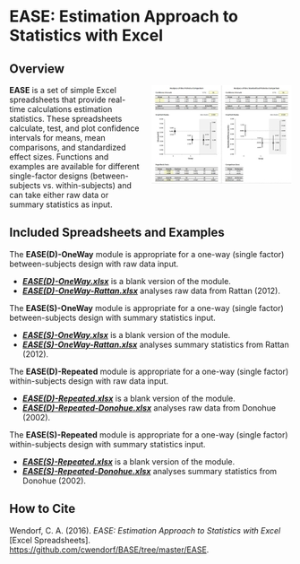 # EASE: Estimation Approach to Statistics with Excel

## Overview

<img src="EASE.jpg" alt="EASE" align="right" style="padding: 0px 0px 20px 20px;">

**EASE** is a set of simple Excel spreadsheets that provide real-time calculations estimation statistics. These spreadsheets calculate, test, and plot confidence intervals for means, mean comparisons, and standardized effect sizes. Functions and examples are available for different single-factor designs (between-subjects vs. within-subjects) and can take either raw data or summary statistics as input. 

## Included Spreadsheets and Examples

The **EASE(D)-OneWay** module is appropriate for a one-way (single factor) between-subjects design with raw data input.

- [**_EASE(D)-OneWay.xlsx_**](https://github.com/cwendorf/BASE/raw/master/EASE/EASE(D)-OneWay.xlsx) is a blank version of the module.
- [**_EASE(D)-OneWay-Rattan.xlsx_**](https://github.com/cwendorf/BASE/raw/master/EASE/EASE(D)-OneWay-Rattan.xlsx) analyses raw data from Rattan (2012).

The **EASE(S)-OneWay** module is appropriate for a one-way (single factor) between-subjects design with summary statistics input.

- [**_EASE(S)-OneWay.xlsx_**](https://github.com/cwendorf/BASE/raw/master/EASE/EASE(S)-OneWay.xlsx) is a blank version of the module.
- [**_EASE(S)-OneWay-Rattan.xlsx_**](https://github.com/cwendorf/BASE/raw/master/EASE/EASE(S)-OneWay-Rattan.xlsx) analyses summary statistics from Rattan (2012).

The **EASE(D)-Repeated** module is appropriate for a one-way (single factor) within-subjects design with raw data input.

- [**_EASE(D)-Repeated.xlsx_**](https://github.com/cwendorf/BASE/raw/master/EASE/EASE(D)-Repeated.xlsx) is a blank version of the module.
- [**_EASE(D)-Repeated-Donohue.xlsx_**](https://github.com/cwendorf/BASE/raw/master/EASE/EASE(D)-Repeated-Donohue.xlsx) analyses raw data from Donohue (2002).

The **EASE(S)-Repeated** module is appropriate for a one-way (single factor) within-subjects design with summary statistics input.

- [**_EASE(S)-Repeated.xlsx_**](https://github.com/cwendorf/BASE/raw/master/EASE/EASE(S)-Repeated.xlsx) is a blank version of the module.
- [**_EASE(S)-Repeated-Donohue.xlsx_**](https://github.com/cwendorf/BASE/raw/master/EASE/EASE(S)-Repeated-Donohue.xlsx) analyses summary statistics from Donohue (2002).

## How to Cite

Wendorf, C. A. (2016). _EASE: Estimation Approach to Statistics with Excel_ [Excel Spreadsheets]. https://github.com/cwendorf/BASE/tree/master/EASE.
